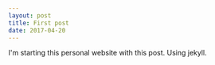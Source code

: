 ```yaml
---
layout: post
title: First post
date: 2017-04-20
---
```


I'm starting this personal website with this post. Using jekyll.
